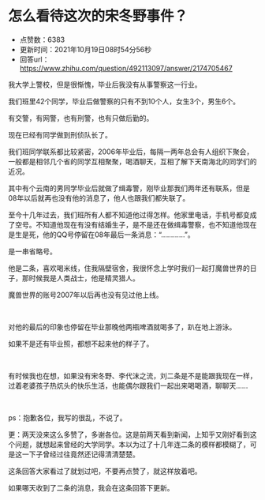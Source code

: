 # 怎么看待这次的宋冬野事件？
- 点赞数：6383
- 更新时间：2021年10月19日08时54分56秒
- 回答url：https://www.zhihu.com/question/492113097/answer/2174705467
<body>
 <p data-pid="SoTuE4d2">我大学上警校，但是很惭愧，毕业后我没有从事警察这一行业。</p>
 <p data-pid="OJIoi8ff">我们班里42个同学，毕业后做警察的只有不到10个人，女生3个，男生6个。</p>
 <p data-pid="levI5ln4">有交警，有网警，也有刑警，也有只做后勤的。</p>
 <p data-pid="NF4rapSa">现在已经有同学做到刑侦队长了。</p>
 <p data-pid="dfe7G6WX">我们班同学联系都比较紧密，2006年毕业后，每隔一两年总会有人组织下聚会，一般都是相邻几个省的同学互相聚聚，喝酒聊天，互相了解下天南海北的同学们的近况。</p>
 <p data-pid="rnqtQB_J">其中有个云南的男同学毕业后就做了缉毒警，刚毕业那我们两年还有联系，但是08年以后就再也没有他的消息了，他人也跟我们都失联了。</p>
 <p data-pid="qAhbAufj">至今十几年过去，我们班所有人都不知道他过得怎样。他家里电话，手机号都变成了空号。不知道他现在有没有结婚生子，是不是还在做缉毒警察，也不知道他现在是生是死，他的QQ号停留在08年最后一条消息：“…………”。</p>
 <p data-pid="lMroYzgL">是一串省略号。</p>
 <p data-pid="qk6NF26D">他是二条，喜欢喝米线，住我隔壁宿舍，我很怀念上学时我们一起打魔兽世界的日子，那时候我是人类战士，他是精灵猎人。</p>
 <p data-pid="qcZBPTNr">魔兽世界的账号2007年以后再也没有见过他上线。</p>
 <p class="ztext-empty-paragraph"><br></p>
 <p data-pid="Fr2-RvfI">对他的最后的印象也停留在毕业那晚他两瓶啤酒就喝多了，趴在地上游泳。</p>
 <p data-pid="lZ68x0pn">如果不是还有毕业照，都想不起来他的样子了。</p>
 <p class="ztext-empty-paragraph"><br></p>
 <p data-pid="6sqC0zSU">有时候我也在想，如果没有宋冬野、李代沫之流，刘二条是不是能跟我现在一样，过着老婆孩子热炕头的快乐生活，也能偶尔跟我们一起出来喝喝酒，聊聊天……</p>
 <p class="ztext-empty-paragraph"><br></p>
 <p data-pid="4m4gy3jB">ps：抱歉各位，我写的很乱，不说了。</p>
 <p data-pid="tYOj8Spu">更：两天没来这么多赞了，多谢各位。这是前两天看到新闻，上知乎又刚好看到这个问题，就想起来曾经的大学同学。本以为过了十几年连二条的模样都模糊了，可是这一下子曾经过往竟然还记得清清楚楚。</p>
 <p data-pid="cEs_GG1F">这条回答大家看过了就划过吧，不要再点赞了，就这样放着吧。</p>
 <p data-pid="O8yeCYpu">如果哪天收到了二条的消息，我会在这条回答下更新。</p>
 <p></p>
</body>